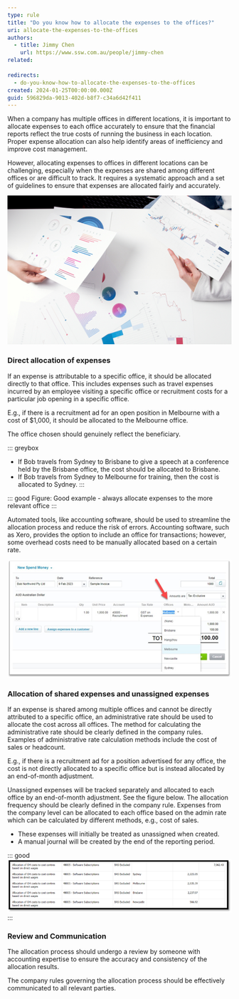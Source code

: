 ```yaml
---
type: rule
title: "Do you know how to allocate the expenses to the offices?"
uri: allocate-the-expenses-to-the-offices
authors:
  - title: Jimmy Chen
    url: https://www.ssw.com.au/people/jimmy-chen
related:

redirects:
  - do-you-know-how-to-allocate-the-expenses-to-the-offices
created: 2024-01-25T00:00:00.000Z
guid: 596829da-9013-402d-b8f7-c34a6d42f411
---
```


When a company has multiple offices in different locations, it is important to allocate expenses to each office accurately to ensure that the financial reports reflect the true costs of running the business in each location.
Proper expense allocation can also help identify areas of inefficiency and improve cost management.

However, allocating expenses to offices in different locations can be challenging, especially when the expenses are shared among different offices or are difficult to track. 
It requires a systematic approach and a set of guidelines to ensure that expenses are allocated fairly and accurately.

![](Allocate-expense-1.png)

### Direct allocation of expenses 

If an expense is attributable to a specific office, it should be allocated directly to that office. 
This includes expenses such as travel expenses incurred by an employee visiting a specific office or recruitment costs for a particular job opening in a specific office.

E.g., if there is a recruitment ad for an open position in Melbourne with a cost of $1,000, it should be allocated to the Melbourne office.

The office chosen should genuinely reflect the beneficiary.

::: greybox
* If Bob travels from Sydney to Brisbane to give a speech at a conference held by the Brisbane office, the cost should be allocated to Brisbane.
* If Bob travels from Sydney to Melbourne for training, then the cost is allocated to Sydney.
:::

::: good
Figure: Good example - always allocate expenses to the more relevant office
:::

Automated tools, like accounting software, should be used to streamline the allocation process and reduce the risk of errors. 
Accounting software, such as Xero, provides the option to include an office for transactions; however, some overhead costs need to be manually allocated based on a certain rate.

![Figure: Office can be assigned on each transaction in Xero](Allocate-expense-2.jpg)

### Allocation of shared expenses and unassigned expenses

If an expense is shared among multiple offices and cannot be directly attributed to a specific office, an administrative rate should be used to allocate the cost across all offices. 
The method for calculating the administrative rate should be clearly defined in the company rules. Examples of administrative rate calculation methods include the cost of sales or headcount.

E.g., if there is a recruitment ad for a position advertised for any office, the cost is not directly allocated to a specific office but is instead allocated by an end-of-month adjustment.

Unassigned expenses will be tracked separately and allocated to each office by an end-of-month adjustment. See the figure below. The allocation frequency should be clearly defined in the company rule.
Expenses from the company level can be allocated to each office based on the admin rate which can be calculated by different methods, e.g., cost of sales.

* These expenses will initially be treated as unassigned when created.
* A manual journal will be created by the end of the reporting period.

::: good
![Figure: Good example - Software expenses from the company level would be assigned to different offices based on the admin rate](keep-yourself-connected-3.png)
:::

### Review and Communication 

The allocation process should undergo a review by someone with accounting expertise to ensure the accuracy and consistency of the allocation results. 

The company rules governing the allocation process should be effectively communicated to all relevant parties. 
